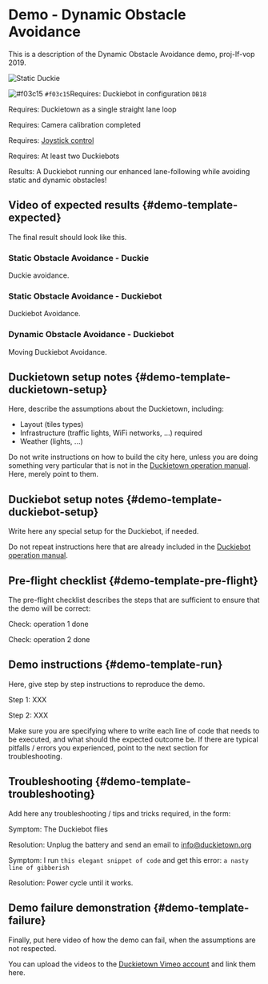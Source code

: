 # Demo - Dynamic Obstacle Avoidance

This is a description of the Dynamic Obstacle Avoidance demo, proj-lf-vop 2019.

![Static Duckie](/demo_media/duckie_overtake.gif?raw=true "Overtaking Duckie")


<div class='requirements' markdown="1">

 ![#f03c15](https://placehold.it/15/f03c15/000000?text=+) `#f03c15`Requires: Duckiebot in configuration `DB18`

Requires: Duckietown as a single straight lane loop

Requires: Camera calibration completed

Requires: [Joystick control](#rc-control)

Requires: At least two Duckiebots

Results: A Duckiebot running our enhanced lane-following while avoiding static and dynamic obstacles!

</div>

## Video of expected results {#demo-template-expected}

The final result should look like this.

<h3> Static Obstacle Avoidance - Duckie</h3>

  <div figure-id="fig:lane_following_vid">
      <figcaption> Duckie avoidance.
      </figcaption>
      <dtvideo src='vimeo:334931570'/>
  </div>

<h3> Static Obstacle Avoidance - Duckiebot </h3>

  <div figure-id="fig:lane_following_vid">
      <figcaption> Duckiebot Avoidance.
      </figcaption>
      <dtvideo src='vimeo:334931570'/>
  </div>

<h3> Dynamic Obstacle Avoidance - Duckiebot </h4>

  <div figure-id="fig:lane_following_vid">
      <figcaption> Moving Duckiebot Avoidance.
      </figcaption>
      <dtvideo src='vimeo:334931570'/>
  </div>


## Duckietown setup notes {#demo-template-duckietown-setup}

Here, describe the assumptions about the Duckietown, including:

* Layout (tiles types)
* Infrastructure (traffic lights, WiFi networks, ...) required
* Weather (lights, ...)

Do not write instructions on how to build the city here, unless you are doing something very particular that is not in the [Duckietown operation manual](+opmanual_duckietown#duckietowns). Here, merely point to them.

## Duckiebot setup notes {#demo-template-duckiebot-setup}

Write here any special setup for the Duckiebot, if needed.

Do not repeat instructions here that are already included in the [Duckiebot operation manual](+opmanual_duckiebot#opmanual_duckiebot).

## Pre-flight checklist {#demo-template-pre-flight}

The pre-flight checklist describes the steps that are sufficient to ensure that the demo will be correct:

Check: operation 1 done

Check: operation 2 done

## Demo instructions {#demo-template-run}

Here, give step by step instructions to reproduce the demo.

Step 1: XXX

Step 2: XXX

Make sure you are specifying where to write each line of code that needs to be executed, and what should the expected outcome be. If there are typical pitfalls / errors you experienced, point to the next section for troubleshooting.

## Troubleshooting {#demo-template-troubleshooting}

Add here any troubleshooting / tips and tricks required, in the form:


Symptom: The Duckiebot flies

Resolution: Unplug the battery and send an email to info@duckietown.org


Symptom: I run `this elegant snippet of code` and get this error: `a nasty line of gibberish`

Resolution: Power cycle until it works.

## Demo failure demonstration {#demo-template-failure}

Finally, put here video of how the demo can fail, when the assumptions are not respected.

You can upload the videos to the [Duckietown Vimeo account](https://vimeo.com/duckietown) and link them here.
